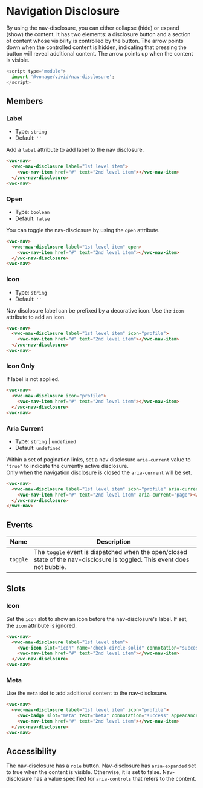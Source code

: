 # Navigation Disclosure

By using the nav-disclosure, you can either collapse (hide) or expand (show) the content.
It has two elements: a disclosure button and a section of content whose visibility is controlled by the button.
The arrow points down when the controlled content is hidden, indicating that pressing the button will reveal additional content.
The arrow points up when the content is visible.

```js
<script type="module">
  import '@vonage/vivid/nav-disclosure';
</script>
```

## Members

### Label

- Type: `string`
- Default: `''`

Add a `label` attribute to add label to the nav disclosure.

```html preview
<vwc-nav>
  <vwc-nav-disclosure label="1st level item">
    <vwc-nav-item href="#" text="2nd level item"></vwc-nav-item>
  </vwc-nav-disclosure>
<vwc-nav>
```

### Open

- Type: `boolean`
- Default: `false`

You can toggle the nav-disclosure by using the `open` attribute.

```html preview
<vwc-nav>
  <vwc-nav-disclosure label="1st level item" open>
    <vwc-nav-item href="#" text="2nd level item"></vwc-nav-item>
  </vwc-nav-disclosure>
<vwc-nav>
```

### Icon

- Type: `string`
- Default: `''`

Nav disclosure label can be prefixed by a decorative icon.
Use the `icon` attribute to add an icon.

```html preview
<vwc-nav>
  <vwc-nav-disclosure label="1st level item" icon="profile">
    <vwc-nav-item href="#" text="2nd level item"></vwc-nav-item>
  </vwc-nav-disclosure>
<vwc-nav>
```

### Icon Only

If label is not applied.

```html preview
<vwc-nav>
  <vwc-nav-disclosure icon="profile">
    <vwc-nav-item href="#" text="2nd level item"></vwc-nav-item>
  </vwc-nav-disclosure>
<vwc-nav>
```

### Aria Current

- Type: `string` | `undefined`
- Default: `undefined`

Within a set of pagination links, set a nav disclosure `aria-current` value to `"true"` to indicate the currently active disclosure.   
Only when the navigation disclosure is closed the `aria-current` will be set.

```html preview
<vwc-nav>
  <vwc-nav-disclosure label="1st level item" icon="profile" aria-current="true">
    <vwc-nav-item href="#" text="2nd level item" aria-current="page"></vwc-nav-item>
  </vwc-nav-disclosure>
</vwc-nav>
```

## Events

<div class="table-wrapper">

| Name     | Description                                                                                                               |
| -------- | ------------------------------------------------------------------------------------------------------------------------- |
| `toggle` | The `toggle` event is dispatched when the open/closed state of the nav-disclosure is toggled. This event does not bubble. |


</div>

## Slots

### Icon

Set the `icon` slot to show an icon before the nav-disclosure's label.
If set, the `icon` attribute is ignored.

```html preview
<vwc-nav>
  <vwc-nav-disclosure label="1st level item">
  	<vwc-icon slot="icon" name="check-circle-solid" connotation="success"></vwc-icon>
    <vwc-nav-item href="#" text="2nd level item"></vwc-nav-item>
  </vwc-nav-disclosure>
<vwc-nav>
```


### Meta

Use the `meta` slot to add additional content to the nav-disclosure.

```html preview
<vwc-nav>
  <vwc-nav-disclosure label="1st level item" icon="profile">
    <vwc-badge slot="meta" text="beta" connotation="success" appearance="subtle" shape="pill"></vwc-badge>
    <vwc-nav-item href="#" text="2nd level item"></vwc-nav-item>
  </vwc-nav-disclosure>
<vwc-nav>
```

## Accessibility

The nav-disclosure has a `role` button.
Nav-disclosure has `aria-expanded` set to true when the content is visible. Otherwise, it is set to false.
Nav-disclosure has a value specified for `aria-controls` that refers to the content.
